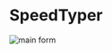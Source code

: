 # SpeedTyper
![main form]([https://github.com/insmnia/SpeedTyper/blob/master/photos/speedtest.png])
